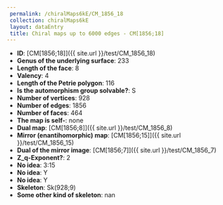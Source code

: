 ```yaml
--- 
 permalink: /chiralMaps6kE/CM_1856_18 
 collection: chiralMaps6kE
 layout: dataEntry
 title: Chiral maps up to 6000 edges - CM[1856;18]
---
```


- **ID**: [CM[1856;18]]({{ site.url }}/test/CM_1856_18)
- **Genus of the underlying surface**: 233
- **Length of the face**: 8
- **Valency**: 4
- **Length of the Petrie polygon**: 116
- **Is the automorphism group solvable?**: S
- **Number of vertices**: 928
- **Number of edges**: 1856
- **Number of faces**: 464
- **The map is self-**: none
- **Dual map**: [CM[1856;8]]({{ site.url }}/test/CM_1856_8)
- **Mirror (enantihomorphic) map**: [CM[1856;15]]({{ site.url }}/test/CM_1856_15)
- **Dual of the mirror image**: [CM[1856;7]]({{ site.url }}/test/CM_1856_7)
- **Z_q-Exponent?**: 2
- **No idea**:  3:15
- **No idea**: Y
- **No idea**: Y
- **Skeleton**: Sk(928;9)
- **Some other kind of skeleton**: nan
